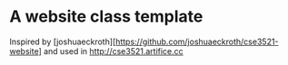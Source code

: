 # A website class template

Inspired by [joshuaeckroth][https://github.com/joshuaeckroth/cse3521-website] and used in http://cse3521.artifice.cc
